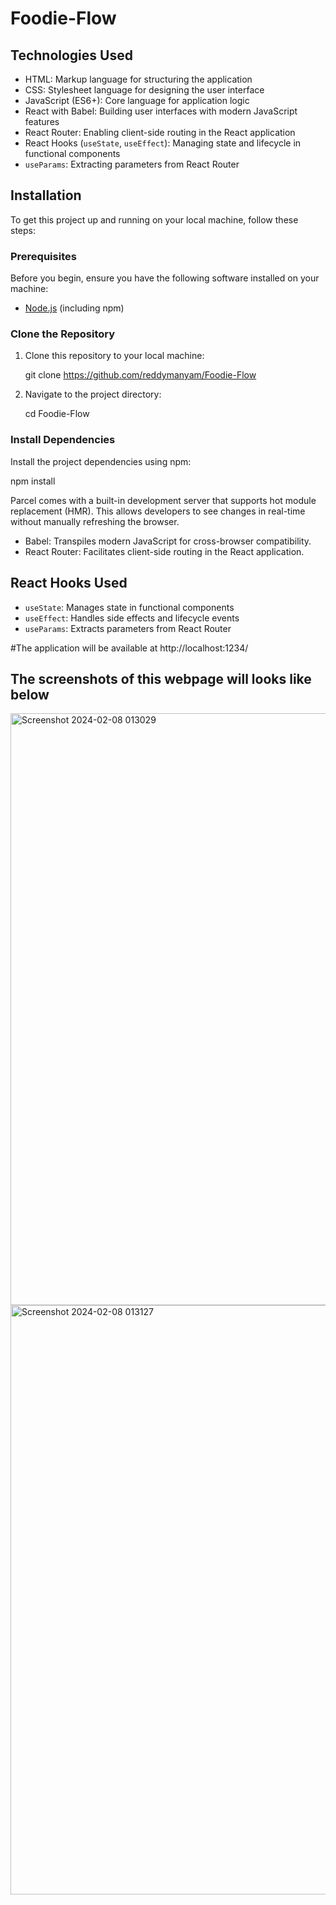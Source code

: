 # Foodie-Flow
## Technologies Used
- HTML: Markup language for structuring the application
- CSS: Stylesheet language for designing the user interface
- JavaScript (ES6+): Core language for application logic
- React with Babel: Building user interfaces with modern JavaScript features
- React Router: Enabling client-side routing in the React application
- React Hooks (`useState`, `useEffect`): Managing state and lifecycle in functional components
- `useParams`: Extracting parameters from React Router

## Installation

To get this project up and running on your local machine, follow these steps:

### Prerequisites

Before you begin, ensure you have the following software installed on your machine:

- [Node.js](https://nodejs.org/) (including npm)

### Clone the Repository

1. Clone this repository to your local machine:

   
    git clone https://github.com/reddymanyam/Foodie-Flow
    

2. Navigate to the project directory:

  
    cd Foodie-Flow


### Install Dependencies

Install the project dependencies using npm:


npm install

Parcel comes with a built-in development server that supports hot module replacement (HMR). This allows developers to see changes in real-time without manually refreshing the browser.
- Babel: Transpiles modern JavaScript for cross-browser compatibility.
- React Router: Facilitates client-side routing in the React application.

## React Hooks Used

- `useState`: Manages state in functional components
- `useEffect`: Handles side effects and lifecycle events
- `useParams`: Extracts parameters from React Router


#The application will be available at http://localhost:1234/

## The screenshots of this webpage will looks like below
<img width="947" alt="Screenshot 2024-02-08 013029" src="https://github.com/reddymanyam/Foodie-Flow/assets/142713295/50f30aa5-b07e-4890-931e-d6412ec91377">
<img width="943" alt="Screenshot 2024-02-08 013127" src="https://github.com/reddymanyam/Foodie-Flow/assets/142713295/1efc6958-fb23-423c-b62e-ef9325e83f1b">


